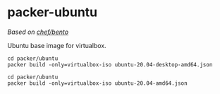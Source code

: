 # packer-ubuntu

*Based on [chef/bento](https://github.com/chef/bento)*

Ubuntu base image for virtualbox. 

```
cd packer/ubuntu
packer build -only=virtualbox-iso ubuntu-20.04-desktop-amd64.json
```

```
cd packer/ubuntu
packer build -only=virtualbox-iso ubuntu-20.04-amd64.json
```

